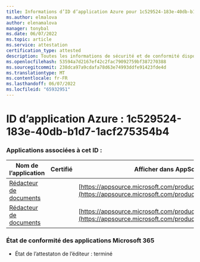 ```yaml
---
title: Informations d’ID d’application Azure pour 1c529524-183e-40db-b1d7-1acf275354b4
ms.author: elmalova
author: elenamalova
manager: tonybal
ms.date: 06/07/2022
ms.topic: article
ms.service: attestation
certification_type: attested
description: Toutes les informations de sécurité et de conformité disponibles pour 1c529524-183e-40db-b1d7-1acf275354b4.
ms.openlocfilehash: 53594a7d2167ef42c2fac79092759bf387270388
ms.sourcegitcommit: 238dca97a9cdafa78d63e74993ddfe91423fde4d
ms.translationtype: MT
ms.contentlocale: fr-FR
ms.lasthandoff: 06/07/2022
ms.locfileid: "65932951"
---
```

# <a name="azure-app-id-1c529524-183e-40db-b1d7-1acf275354b4"></a>ID d’application Azure : 1c529524-183e-40db-b1d7-1acf275354b4


### <a name="apps-associated-with-this-id"></a>Applications associées à cet ID :
| **Nom de l’application** | **Certifié** | **Afficher dans AppSource** |
|--------------|---------------|-----------------------|
| [Rédacteur de documents](../forward/WA200003634.md) |  | [https://appsource.microsoft.com/product/office/WA200003634](https://appsource.microsoft.com/product/office/WA200003634) |
| [Rédacteur de documents](../forward/WA200004059.md) |  | [https://appsource.microsoft.com/product/office/WA200004059](https://appsource.microsoft.com/product/office/WA200004059) |

### <a name="microsoft-365-app-compliance-status"></a>État de conformité des applications Microsoft 365
- État de l’attestaton de l’éditeur : terminé
